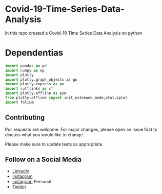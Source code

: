# Covid-19-Time-Series-Data-Analysis
In this repo created a Covid-19 Time Series Data Analysis on python

# Dependentias
```python
import pandas as pd
import numpy as np
import plotly
import plotly.graph_objects as go
import plotly.express as px
import cufflinks as cf
import plotly.offline as pyo
from plotly.offline import init_notebook_mode,plot,iplot
import folium

```


## Contributing
Pull requests are welcome. For major changes, please open an issue first to discuss what you would like to change.

Please make sure to update tests as appropriate.

## Follow on a Social Media
- [LinkedIn](https://bit.ly/2Ky3ho6)
- [Instagram](https://bit.ly/3b9Qeo4)
- [Instagram](https://bit.ly/32SXHV0) Personal
- [Twitter](https://bit.ly/3dbLJLC)
